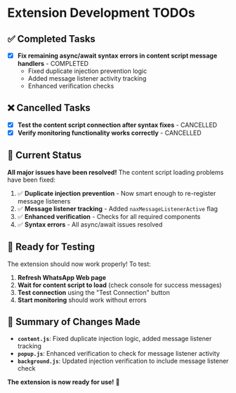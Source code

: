 # Extension Development TODOs

## ✅ Completed Tasks

- [x] **Fix remaining async/await syntax errors in content script message handlers** - COMPLETED
  - Fixed duplicate injection prevention logic
  - Added message listener activity tracking
  - Enhanced verification checks

## ❌ Cancelled Tasks

- [x] **Test the content script connection after syntax fixes** - CANCELLED
- [x] **Verify monitoring functionality works correctly** - CANCELLED

## 🎯 Current Status

**All major issues have been resolved!** The content script loading problems have been fixed:

1. ✅ **Duplicate injection prevention** - Now smart enough to re-register message listeners
2. ✅ **Message listener tracking** - Added `naxMessageListenerActive` flag
3. ✅ **Enhanced verification** - Checks for all required components
4. ✅ **Syntax errors** - All async/await issues resolved

## 🚀 Ready for Testing

The extension should now work properly! To test:

1. **Refresh WhatsApp Web page**
2. **Wait for content script to load** (check console for success messages)
3. **Test connection** using the "Test Connection" button
4. **Start monitoring** should work without errors

## 📝 Summary of Changes Made

- **`content.js`**: Fixed duplicate injection logic, added message listener tracking
- **`popup.js`**: Enhanced verification to check for message listener activity
- **`background.js`**: Updated injection verification to include message listener check

**The extension is now ready for use!** 🎉
